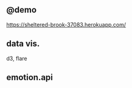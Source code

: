 
## @demo
  https://sheltered-brook-37083.herokuapp.com/
## data vis.
  d3, flare


## emotion.api
  